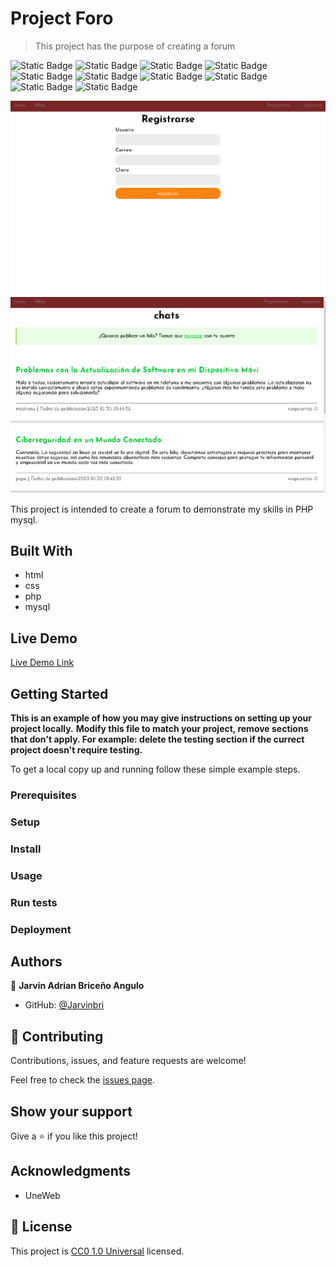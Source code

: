 # Project Foro

> This project has the purpose of creating a forum

![Static Badge](https://img.shields.io/badge/git-F05032?style=for-the-badge&logo=git&logoColor=F05032&logoSize=auto&labelColor=white) ![Static Badge](https://img.shields.io/badge/github-181717?style=for-the-badge&logo=github&logoColor=181717&logoSize=auto&labelColor=white) ![Static Badge](https://img.shields.io/badge/visual%20studio%20code-007ACC?style=for-the-badge&logo=visualstudiocode&logoColor=007ACC&logoSize=auto&labelColor=white) ![Static Badge](https://img.shields.io/badge/html%205-E34F26?style=for-the-badge&logo=html5&logoColor=E34F26&logoSize=auto&labelColor=white) ![Static Badge](https://img.shields.io/badge/css%203-1572B6?style=for-the-badge&logo=css3&logoColor=1572B6&logoSize=auto&labelColor=white) ![Static Badge](https://img.shields.io/badge/svg-FFB13B?style=for-the-badge&logo=svg&logoColor=FFB13B&logoSize=auto&labelColor=black) ![Static Badge](https://img.shields.io/badge/mysql-4479A1?style=for-the-badge&logo=mysql&logoColor=4479A1&logoSize=auto&labelColor=white) ![Static Badge](https://img.shields.io/badge/xampp-FB7A24?style=for-the-badge&logo=xampp&logoColor=%23FB7A24&logoSize=auto&labelColor=white) ![Static Badge](https://img.shields.io/badge/php-%23777BB4?style=for-the-badge&logo=php&logoColor=%23777BB4&logoSize=auto&labelColor=white) ![Static Badge](https://img.shields.io/badge/phpmyadmin-%236C78AF?style=for-the-badge&logo=phpmyadmin&logoColor=%236C78AF&logoSize=auto&labelColor=white)

![screenshot](./Screenshot_1.png)
![screenshot](./Screenshot_3.png)

This project is intended to create a forum to demonstrate my skills in PHP mysql.

## Built With

- html
- css
- php
- mysql

## Live Demo

[Live Demo Link](http://foro-chat.lovestoblog.com/)

## Getting Started

**This is an example of how you may give instructions on setting up your project locally.**
**Modify this file to match your project, remove sections that don't apply. For example: delete the testing section if the currect project doesn't require testing.**

To get a local copy up and running follow these simple example steps.

### Prerequisites

### Setup

### Install

### Usage

### Run tests

### Deployment

## Authors

👤 **Jarvin Adrian Briceño Angulo**

- GitHub: [@Jarvinbri](https://github.com/Jarvinbri)


## 🤝 Contributing

Contributions, issues, and feature requests are welcome!

Feel free to check the [issues page](https://github.com/Jarvinbri/foro_adrian/issues).

## Show your support

Give a ⭐️ if you like this project!

## Acknowledgments

- UneWeb 

## 📝 License

This project is [CC0 1.0 Universal](LICENSE) licensed.
